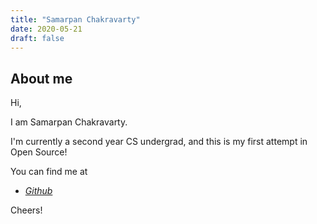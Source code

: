 ```yaml
---
title: "Samarpan Chakravarty"
date: 2020-05-21
draft: false
---
```



## About me
Hi,

I am Samarpan Chakravarty.

I'm currently a second year CS undergrad, and this is my first attempt in Open Source!

You can find me at

 - [*Github*](https://github.com/sam308)
 

Cheers!
